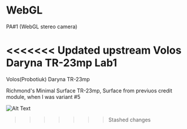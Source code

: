 # WebGL

PA#1 (WebGL stereo camera)

<<<<<<< Updated upstream
Volos Daryna TR-23mp Lab1
=======
Volos(Probotiuk) Daryna TR-23mp 

Richmond's Minimal Surface TR-23mp, Surface from previuos credit module, when I was variant #5

![Alt Text](https://github.com/dashaknife/graphic/blob/CGW/screen_CGW.gif)
>>>>>>> Stashed changes
